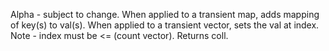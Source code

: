   Alpha - subject to change.
  When applied to a transient map, adds mapping of key(s) to
  val(s). When applied to a transient vector, sets the val at index.
  Note - index must be <= (count vector). Returns coll.